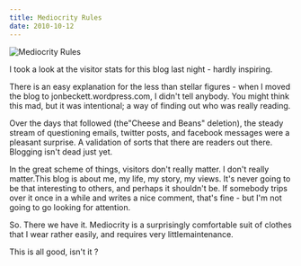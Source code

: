 ```yaml
---
title: Mediocrity Rules
date: 2010-10-12
---
```


![Mediocrity Rules](https://source.unsplash.com/gp8BLyaTaA0/1600x900)

I took a look at the visitor stats for this blog last night - hardly inspiring.

There is an easy explanation for the less than stellar figures - when I moved the blog to jonbeckett.wordpress.com, I didn't tell anybody. You might think this mad, but it was intentional; a way of finding out who was really reading.

Over the days that followed (the"Cheese and Beans" deletion), the steady stream of questioning emails, twitter posts, and facebook messages were a pleasant surprise. A validation of sorts that there are readers out there. Blogging isn't dead just yet.

In the great scheme of things, visitors don't really matter. I don't really matter.This blog is about me, my life, my story, my views. It's never going to be that interesting to others, and perhaps it shouldn't be. If somebody trips over it once in a while and writes a nice comment, that's fine - but I'm not going to go looking for attention.

So. There we have it. Mediocrity is a surprisingly comfortable suit of clothes that I wear rather easily, and requires very littlemaintenance.

This is all good, isn't it ?
